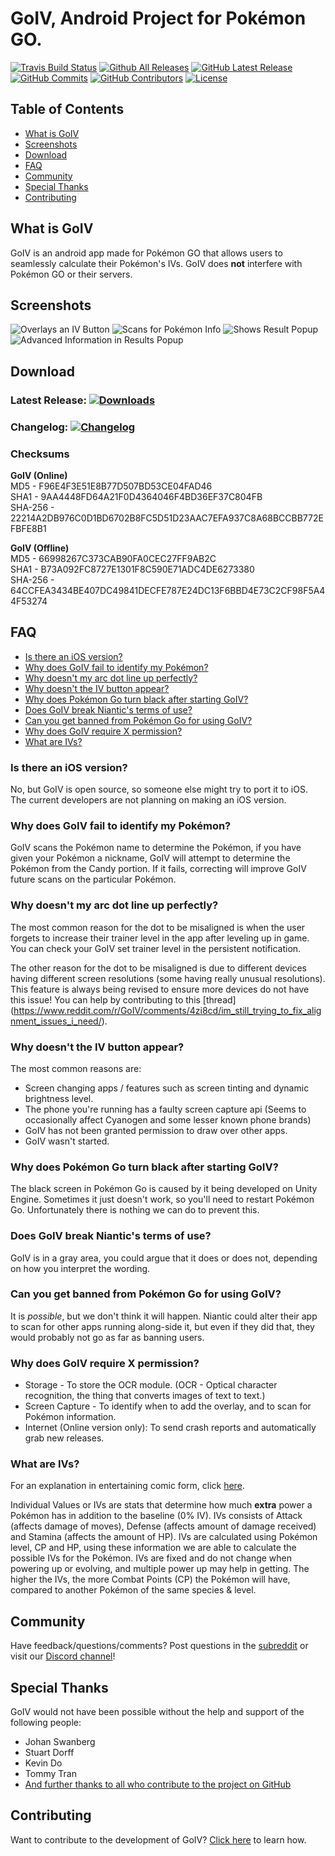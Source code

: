 # GoIV, Android Project for Pokémon GO.

[![Travis Build Status](https://img.shields.io/travis/farkam135/GoIV/master.svg?maxAge=2592000 "Travis Build Status")](https://travis-ci.org/farkam135/GoIV)
[![Github All Releases](https://img.shields.io/github/downloads/farkam135/GoIV/total.svg?maxAge=2592000)](https://github.com/farkam135/GoIV/releases)
[![GitHub Latest Release](https://img.shields.io/github/release/farkam135/GoIV.svg?maxAge=2592000)](https://github.com/farkam135/GoIV/releases/latest)
[![GitHub Commits](https://img.shields.io/github/commits-since/farkam135/GoIV/3.1.0.svg?maxAge=2592000)](https://github.com/farkam135/GoIV/compare/3.1.0...master)
[![GitHub Contributors](https://img.shields.io/github/contributors/farkam135/GoIV.svg?maxAge=2592000)](https://github.com/farkam135/GoIV/graphs/contributors)
[![License](https://img.shields.io/github/license/farkam135/GoIV.svg?maxAge=2592000 "License")](LICENSE.md)

## Table of Contents

- [What is GoIV](#what-is-goiv)
- [Screenshots](#screenshots)
- [Download](#download)
- [FAQ](#faq)
- [Community](#community)
- [Special Thanks](#special-thanks)
- [Contributing](#contributing)

## What is GoIV
GoIV is an android app made for Pokémon GO that allows users to seamlessly calculate their Pokémon's IVs. GoIV does **not** interfere with Pokémon GO or their servers.

## Screenshots
![Overlays an IV Button](https://i.imgur.com/SxlmeqT.jpg "Overlays an IV Button")
![Scans for Pokémon Info](https://i.imgur.com/0O3d8Vd.jpg "Scans for Pokémon Info")
![Shows Result Popup](https://i.imgur.com/ekBae5R.jpg "Shows Result Popup")
![Advanced Information in Results Popup](https://i.imgur.com/xXr9zzK.jpg "Advanced Information in Results Popup")

## Download
### Latest Release: [![Downloads](https://img.shields.io/github/downloads/farkam135/GoIV/total.svg?maxAge=2592000 "Downloads")](https://github.com/farkam135/GoIV/releases/latest)
### Changelog: [![Changelog](https://img.shields.io/github/release/farkam135/GoIv.svg?maxAge=2592000 "Changelog")](CHANGELOG.md)

### Checksums
**GoIV (Online)**  
MD5 - F96E4F3E51E8B77D507BD53CE04FAD46  
SHA1 - 9AA4448FD64A21F0D4364046F4BD36EF37C804FB  
SHA-256 - 22214A2DB976C0D1BD6702B8FC5D51D23AAC7EFA937C8A68BCCBB772EFBFE8B1  

**GoIV (Offline)**  
MD5 - 66998267C373CAB90FA0CEC27FF9AB2C  
SHA1 - B73A092FC8727E1301F8C590E71ADC4DE6273380  
SHA-256 - 64CCFEA3434BE407DC49841DECFE787E24DC13F6BBD4E73C2CF98F5A44F53274  

## FAQ
- [Is there an iOS version?](#is-there-an-ios-version)
- [Why does GoIV fail to identify my Pokémon?](#why-does-goiv-fail-to-identify-my-pokémon)
- [Why doesn't my arc dot line up perfectly?](#why-doesnt-my-arc-dot-line-up-perfectly)
- [Why doesn't the IV button appear?](#why-doesnt-the-iv-button-appear)
- [Why does Pokémon Go turn black after starting GoIV?](#why-does-pokémon-go-turn-black-after-starting-goiv)
- [Does GoIV break Niantic's terms of use?](#does-goiv-break-niantics-terms-of-use)
- [Can you get banned from Pokémon Go for using GoIV?](#can-you-get-banned-from-pokémon-go-for-using-goiv)
- [Why does GoIV require X permission?](#why-does-goiv-require-x-permission)
- [What are IVs?](#what-are-ivs)

### Is there an iOS version?
No, but GoIV is open source, so someone else might try to port it to iOS. The current developers are not planning on making an iOS version.

### Why does GoIV fail to identify my Pokémon?
GoIV scans the Pokémon name to determine the Pokémon, if you have given your Pokémon a nickname, GoIV will attempt to determine the Pokémon from the Candy portion. If it fails, correcting will improve GoIV future scans on the particular Pokémon.

### Why doesn't my arc dot line up perfectly?
The most common reason for the dot to be misaligned is when the user forgets to increase their trainer level in the app after leveling up in game. You can check your GoIV set trainer level in the persistent notification.

The other reason for the dot to be misaligned is due to different devices having different screen resolutions (some having really unusual resolutions). This feature is always being revised to ensure more devices do not have this issue! You can help by contributing to this [thread] (https://www.reddit.com/r/GoIV/comments/4zi8cd/im_still_trying_to_fix_alignment_issues_i_need/).

### Why doesn't the IV button appear?
The most common reasons are:
* Screen changing apps / features such as screen tinting and dynamic brightness level.
* The phone you're running has a faulty screen capture api (Seems to occasionally affect Cyanogen and some lesser known phone brands)
* GoIV has not been granted permission to draw over other apps.
* GoIV wasn't started.

### Why does Pokémon Go turn black after starting GoIV?
The black screen in Pokémon Go is caused by it being developed on Unity Engine. Sometimes it just doesn't work, so you'll need to restart Pokémon Go. Unfortunately there is nothing we can do to prevent this.

### Does GoIV break Niantic's terms of use?
GoIV is in a gray area, you could argue that it does or does not, depending on how you interpret the wording.

### Can you get banned from Pokémon Go for using GoIV?
It is *possible*, but we don't think it will happen. Niantic could alter their app to scan for other apps running along-side it, but even if they did that, they would probably not go as far as banning users.

### Why does GoIV require X permission?
* Storage - To store the OCR module. (OCR - Optical character recognition, the thing that converts images of text to text.)
* Screen Capture - To identify when to add the overlay, and to scan for Pokémon information.
* Internet (Online version only): To send crash reports and automatically grab new releases.

### What are IVs?
For an explanation in entertaining comic form, click [here](https://www.reddit.com/r/pokemongo/comments/4wnnoj/professor_oak_explains_ivs_in_go/).

Individual Values or IVs are stats that determine how much **extra** power a Pokémon has in addition to the baseline (0% IV). IVs consists of Attack (affects damage of moves), Defense (affects amount of damage received) and Stamina (affects the amount of HP). IVs are calculated using Pokémon level, CP and HP, using these information we are able to calculate the possible IVs for the Pokémon. IVs are fixed and do not change when powering up or evolving, and multiple power up may help in getting. The higher the IVs, the more Combat Points (CP) the Pokémon will have, compared to another Pokémon of the same species & level.

## Community
Have feedback/questions/comments? Post questions in the [subreddit](https://www.reddit.com/r/GoIV/) or visit our [Discord channel](https://discord.gg/y6BvF5D)!

## Special Thanks
GoIV would not have been possible without the help and support of the following people:  
* Johan Swanberg
* Stuart Dorff
* Kevin Do
* Tommy Tran
* [And further thanks to all who contribute to the project on GitHub](https://github.com/farkam135/GoIV/graphs/contributors)

## Contributing
Want to contribute to the development of GoIV? [Click here](CONTRIBUTING.md) to learn how.

